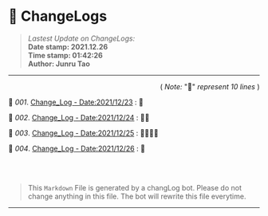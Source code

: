 # :hammer: ChangeLogs
> _Lastest Update on ChangeLogs:_<br>
> __Date stamp: 2021.12.26__<br>
> __Time stamp: 01:42:26__<br>
> __Author: Junru Tao__
---

<div align=right>

( _Note:_ ":bread:" _represent 10 lines_ )

</div> 


 :bookmark_tabs: _001_. [Change_Log - Date:2021/12/23](./2021_12_23_cl.md) : :bread:

 :bookmark_tabs: _002_. [Change_Log - Date:2021/12/24](./2021_12_24_cl.md) : :bread::bread:

 :bookmark_tabs: _003_. [Change_Log - Date:2021/12/25](./2021_12_25_cl.md) : :bread::bread::bread::bread:

 :bookmark_tabs: _004_. [Change_Log - Date:2021/12/26](./2021_12_26_cl.md) : :bread:



<br><br>

> This `Markdown` File is generated by a changLog bot. Please do not change anything in this file. The bot will rewrite this file everytime.

--------


